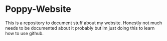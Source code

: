 # Poppy-Website
This is a repository to document stuff about my website. Honestly not much needs to be documented about it probably but im just doing this to learn how to use github.
